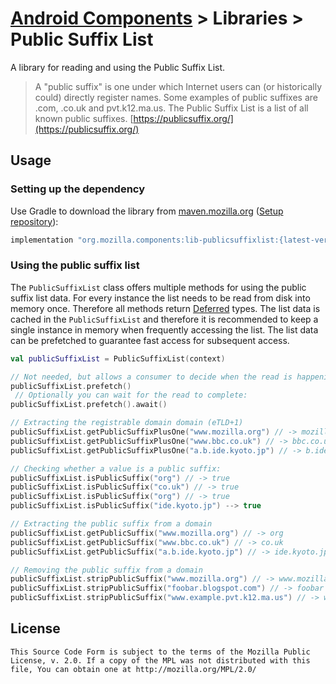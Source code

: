 # [Android Components](../../../README.md) > Libraries > Public Suffix List

A library for reading and using the Public Suffix List.

> A "public suffix" is one under which Internet users can (or historically could) directly register names. Some examples of public suffixes are .com, .co.uk and pvt.k12.ma.us. The Public Suffix List is a list of all known public suffixes.
> [https://publicsuffix.org/](https://publicsuffix.org/)

## Usage

### Setting up the dependency

Use Gradle to download the library from [maven.mozilla.org](https://maven.mozilla.org/) ([Setup repository](../../../README.md#maven-repository)):

```Groovy
implementation "org.mozilla.components:lib-publicsuffixlist:{latest-version}"
```

### Using the public suffix list

The `PublicSuffixList` class offers multiple methods for using the public suffix list data. For every instance the list needs to be read from disk into memory once. Therefore all methods return [Deferred](https://kotlin.github.io/kotlinx.coroutines/kotlinx-coroutines-core/kotlinx.coroutines/-deferred/) types.  The list data is cached in the `PublicSuffixList` and therefore it is recommended to keep a single instance in memory when frequently accessing the list. The list data can be prefetched to guarantee fast access for subsequent access.

```Kotlin
val publicSuffixList = PublicSuffixList(context)

// Not needed, but allows a consumer to decide when the read is happening:
publicSuffixList.prefetch()
 // Optionally you can wait for the read to complete:
publicSuffixList.prefetch().await()
```

```Kotlin
// Extracting the registrable domain domain (eTLD+1)
publicSuffixList.getPublicSuffixPlusOne("www.mozilla.org") // -> mozilla.org
publicSuffixList.getPublicSuffixPlusOne("www.bbc.co.uk") // -> bbc.co.uk
publicSuffixList.getPublicSuffixPlusOne("a.b.ide.kyoto.jp") // -> b.ide.kyoto.jp
```

```Kotlin
// Checking whether a value is a public suffix:
publicSuffixList.isPublicSuffix("org") // -> true
publicSuffixList.isPublicSuffix("co.uk") // -> true
publicSuffixList.isPublicSuffix("org") // -> true
publicSuffixList.isPublicSuffix("ide.kyoto.jp") --> true
```

```Kotlin
// Extracting the public suffix from a domain
publicSuffixList.getPublicSuffix("www.mozilla.org") // -> org
publicSuffixList.getPublicSuffix("www.bbc.co.uk") // -> co.uk
publicSuffixList.getPublicSuffix("a.b.ide.kyoto.jp") // -> ide.kyoto.jp
```

```Kotlin
// Removing the public suffix from a domain
publicSuffixList.stripPublicSuffix("www.mozilla.org") // -> www.mozilla
publicSuffixList.stripPublicSuffix("foobar.blogspot.com") // -> foobar
publicSuffixList.stripPublicSuffix("www.example.pvt.k12.ma.us") // -> www.example
```

## License

    This Source Code Form is subject to the terms of the Mozilla Public
    License, v. 2.0. If a copy of the MPL was not distributed with this
    file, You can obtain one at http://mozilla.org/MPL/2.0/
